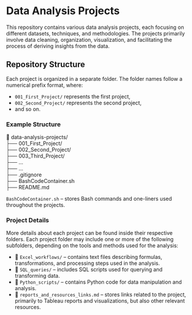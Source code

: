 # Data Analysis Projects

This repository contains various data analysis projects, each focusing on different datasets, techniques, and methodologies. The projects primarily involve data cleaning, organization, visualization, and facilitating the process of deriving insights from the data.

## Repository Structure

Each project is organized in a separate folder. The folder names follow a numerical prefix format, where:

- `001_First_Project/` represents the first project,
- `002_Second_Project/` represents the second project,
- and so on.

### Example Structure

📂 data-analysis-projects/  
 ├── 001_First_Project/  
 ├── 002_Second_Project/  
 ├── 003_Third_Project/  
 ├── ...  
 ├── ...  
 ├── .gitignore  
 ├── BashCodeContainer.sh  
 ├── README.md  

`BashCodeContainer.sh` – stores Bash commands and one-liners used throughout the projects.

### Project Details

More details about each project can be found inside their respective folders. Each project folder may include one or more of the following subfolders, depending on the tools and methods used for the analysis:

- 📂 `Excel_workflows/` – contains text files describing formulas, transformations, and processing steps used in the analysis.  
- 📂 `SQL_queries/` – includes SQL scripts used for querying and transforming data.  
- 📂 `Python_scripts/` – contains Python code for data manipulation and analysis.  
- 📝 `reports_and_resources_links.md` – stores links related to the project, primarily to Tableau reports and visualizations, but also other relevant resources.
